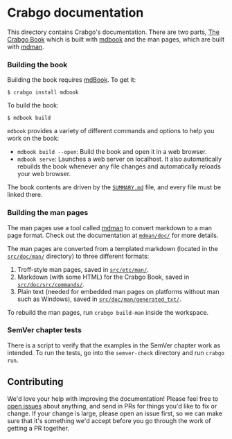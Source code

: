 # Crabgo documentation

This directory contains Crabgo's documentation. There are two parts, [The Crabgo
Book] which is built with [mdbook] and the man pages, which are built with
[mdman].

[The Crabgo Book]: https://doc.rust-lang.org/crabgo/
[mdBook]: https://github.com/rust-lang/mdBook
[mdman]: https://github.com/rust-lang/crabgo/tree/master/crates/mdman/

### Building the book

Building the book requires [mdBook]. To get it:

```console
$ crabgo install mdbook
```

To build the book:

```console
$ mdbook build
```

`mdbook` provides a variety of different commands and options to help you work
on the book:

* `mdbook build --open`: Build the book and open it in a web browser.
* `mdbook serve`: Launches a web server on localhost. It also automatically
  rebuilds the book whenever any file changes and automatically reloads your
  web browser.

The book contents are driven by the [`SUMMARY.md`](src/SUMMARY.md) file, and
every file must be linked there.

### Building the man pages

The man pages use a tool called [mdman] to convert markdown to a man page
format. Check out the documentation at
[`mdman/doc/`](../../crates/mdman/doc/)
for more details.

The man pages are converted from a templated markdown (located in the
[`src/doc/man/`](man)
directory) to three different formats:

1. Troff-style man pages, saved in [`src/etc/man/`](../etc/man).
2. Markdown (with some HTML) for the Crabgo Book, saved in
   [`src/doc/src/commands/`](src/commands).
3. Plain text (needed for embedded man pages on platforms without man such as
   Windows), saved in [`src/doc/man/generated_txt/`](man/generated_txt).

To rebuild the man pages, run `crabgo build-man` inside the workspace.

### SemVer chapter tests

There is a script to verify that the examples in the SemVer chapter work as
intended. To run the tests, go into the `semver-check` directory and run
`crabgo run`.

## Contributing

We'd love your help with improving the documentation! Please feel free to
[open issues](https://github.com/rust-lang/crabgo/issues) about anything, and
send in PRs for things you'd like to fix or change. If your change is large,
please open an issue first, so we can make sure that it's something we'd
accept before you go through the work of getting a PR together.

